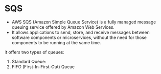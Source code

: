 # SQS
* AWS SQS (Amazon Simple Queue Service) is a fully managed message queuing service offered by Amazon Web Services.
*  It allows applications to send, store, and receive messages between software components or microservices, without the need for those components to be running at the same time.

It offers two types of queues: 
1)  Standard Queue:
2) FIFO (First-In-First-Out) Queue
